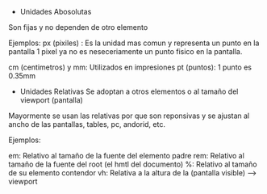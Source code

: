 * Unidades Abosolutas

Son fijas y no dependen de otro elemento

Ejemplos: 
px (pixiles) : Es la unidad mas comun y representa un punto en la pantalla
1 pixel ya no es neseceriamente un punto fisico en la pantalla.

cm (centimetros) y mm: Utilizados en impresiones
pt (puntos): 1 punto es 0.35mm


* Unidades Relativas
Se adoptan a otros elementos o al tamaño del viewport (pantalla)

Mayormente se usan las relativas por que son reponsivas y se ajustan al ancho de las
pantallas, tables, pc, andorid, etc.


Ejemplos:

em: Relativo al tamaño de la fuente del elemento padre
rem: Relativo al tamaño de la fuente del root (el hmtl del documento)
%: Relativo al tamaño de su elemento contendor
vh: Relativa a la altura de la (pantalla visible) --> viewport
